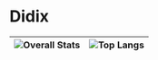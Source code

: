 # Didix

|![Overall Stats](https://github-readme-stats.vercel.app/api?username=didix13&include_all_commits=true&count_private=true&show_icons=true&hide_border=false) |  ![Top Langs](https://github-readme-stats.vercel.app/api/top-langs/?username=didix13&layout=donut&hide=css,html&hide_border=true) |
| ------------- | ------------- |
